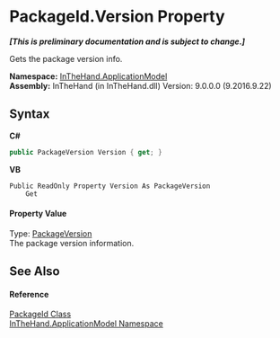# PackageId.Version Property 
 _**\[This is preliminary documentation and is subject to change.\]**_

Gets the package version info.

**Namespace:**&nbsp;<a href="N_InTheHand_ApplicationModel">InTheHand.ApplicationModel</a><br />**Assembly:**&nbsp;InTheHand (in InTheHand.dll) Version: 9.0.0.0 (9.2016.9.22)

## Syntax

**C#**<br />
``` C#
public PackageVersion Version { get; }
```

**VB**<br />
``` VB
Public ReadOnly Property Version As PackageVersion
	Get
```


#### Property Value
Type: <a href="T_Windows_ApplicationModel_PackageVersion">PackageVersion</a><br />The package version information.

## See Also


#### Reference
<a href="T_InTheHand_ApplicationModel_PackageId">PackageId Class</a><br /><a href="N_InTheHand_ApplicationModel">InTheHand.ApplicationModel Namespace</a><br />